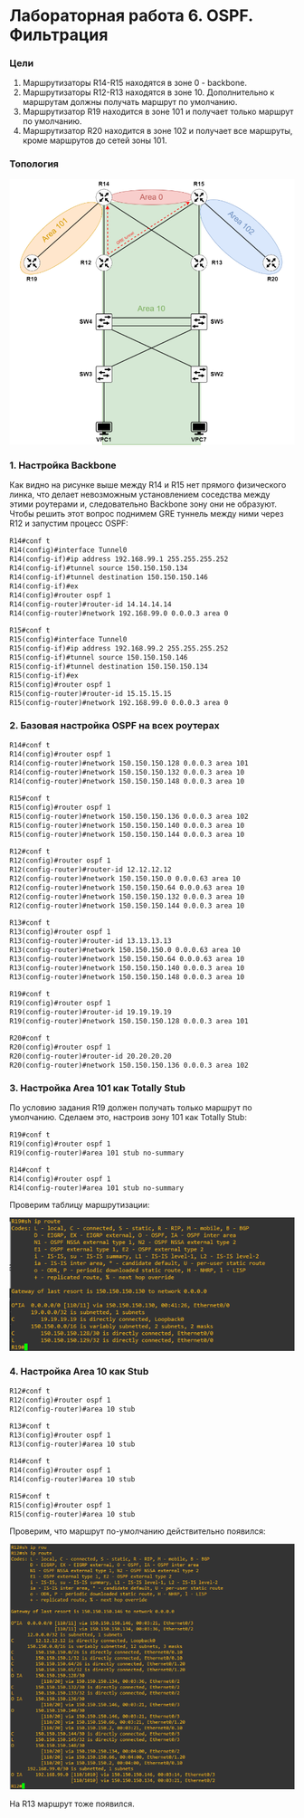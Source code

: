 # Лабораторная работа 6. OSPF. Фильтрация
### Цели
1. Маршрутизаторы R14-R15 находятся в зоне 0 - backbone.
2. Маршрутизаторы R12-R13 находятся в зоне 10. Дополнительно к маршрутам должны получать маршрут по умолчанию.
3. Маршрутизатор R19 находится в зоне 101 и получает только маршрут по умолчанию.
4. Маршрутизатор R20 находится в зоне 102 и получает все маршруты, кроме маршрутов до сетей зоны 101.
### Топология
![](OSPF.png)
### 1. Настройка Backbone
Как видно на рисунке выше между R14 и R15 нет прямого физического линка, что делает невозможным установлением соседства между этими роутерами и, следовательно Backbone зону они не образуют. Чтобы решить этот вопрос поднимем GRE туннель между ними через R12 и запустим процесс OSPF:
```
R14#conf t
R14(config)#interface Tunnel0
R14(config-if)#ip address 192.168.99.1 255.255.255.252
R14(config-if)#tunnel source 150.150.150.134
R14(config-if)#tunnel destination 150.150.150.146
R14(config-if)#ex
R14(config)#router ospf 1
R14(config-router)#router-id 14.14.14.14
R14(config-router)#network 192.168.99.0 0.0.0.3 area 0
```
```
R15#conf t
R15(config)#interface Tunnel0
R15(config-if)#ip address 192.168.99.2 255.255.255.252
R15(config-if)#tunnel source 150.150.150.146
R15(config-if)#tunnel destination 150.150.150.134
R15(config-if)#ex
R15(config)#router ospf 1
R15(config-router)#router-id 15.15.15.15
R15(config-router)#network 192.168.99.0 0.0.0.3 area 0
```
### 2. Базовая настройка OSPF на всех роутерах
```
R14#conf t
R14(config)#router ospf 1
R14(config-router)#network 150.150.150.128 0.0.0.3 area 101
R14(config-router)#network 150.150.150.132 0.0.0.3 area 10
R14(config-router)#network 150.150.150.148 0.0.0.3 area 10
```
```
R15#conf t
R15(config)#router ospf 1
R15(config-router)#network 150.150.150.136 0.0.0.3 area 102
R15(config-router)#network 150.150.150.140 0.0.0.3 area 10
R15(config-router)#network 150.150.150.144 0.0.0.3 area 10
```
```
R12#conf t
R12(config)#router ospf 1
R12(config-router)#router-id 12.12.12.12
R12(config-router)#network 150.150.150.0 0.0.0.63 area 10
R12(config-router)#network 150.150.150.64 0.0.0.63 area 10
R12(config-router)#network 150.150.150.132 0.0.0.3 area 10
R12(config-router)#network 150.150.150.144 0.0.0.3 area 10
```
```
R13#conf t
R13(config)#router ospf 1
R13(config-router)#router-id 13.13.13.13
R13(config-router)#network 150.150.150.0 0.0.0.63 area 10
R13(config-router)#network 150.150.150.64 0.0.0.63 area 10
R13(config-router)#network 150.150.150.140 0.0.0.3 area 10
R13(config-router)#network 150.150.150.148 0.0.0.3 area 10
```
```
R19#conf t
R19(config)#router ospf 1
R19(config-router)#router-id 19.19.19.19
R19(config-router)#network 150.150.150.128 0.0.0.3 area 101
```
```
R20#conf t
R20(config)#router ospf 1
R20(config-router)#router-id 20.20.20.20
R20(config-router)#network 150.150.150.136 0.0.0.3 area 102
```
### 3. Настройка Area 101 как Totally Stub
По условию задания R19 должен получать только маршрут по умолчанию. Сделаем это, настроив зону 101 как Totally Stub:
```
R19#conf t
R19(config)#router ospf 1
R19(config-router)#area 101 stub no-summary
```
```
R14#conf t
R14(config)#router ospf 1
R14(config-router)#area 101 stub no-summary
```
Проверим таблицу маршрутизации:

![](2.png)

### 4. Настройка Area 10 как Stub
```
R12#conf t
R12(config)#router ospf 1
R12(config-router)#area 10 stub
```
```
R13#conf t
R13(config)#router ospf 1
R13(config-router)#area 10 stub
```
```
R14#conf t
R14(config)#router ospf 1
R14(config-router)#area 10 stub
```
```
R15#conf t
R15(config)#router ospf 1
R15(config-router)#area 10 stub
```

Проверим, что маршрут по-умолчанию действительно появился:

![](1.png)

На R13 маршрут тоже появился.
